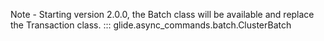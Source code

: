 Note - Starting version 2.0.0, the Batch class will be available and replace the Transaction class.
::: glide.async_commands.batch.ClusterBatch
